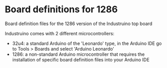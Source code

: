 # Board definitions for 1286
Board definition files for the 1286 version of the Industruino top board

Industruino comes with 2 different microcontrollers:
* 32u4: a standard Arduino of the 'Leonardo' type, in the Arduino IDE go to Tools > Boards and select 'Arduino Leonardo'
* 1286: a non-standard Arduino microcontroller that requires the installation of specific board definition files into your Arduino IDE 

